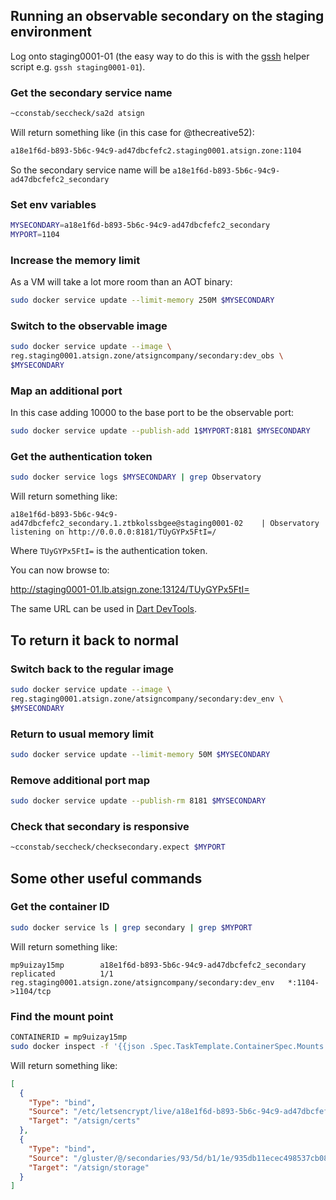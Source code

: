 ## Running an observable secondary on the staging environment

Log onto staging0001-01 (the easy way to do this is with the
[gssh](https://gist.github.com/cpswan/1d26d8071caf83dce2ad55d1df378388#file-gssh)
helper script e.g. `gssh staging0001-01`).

### Get the secondary service name

```bash
~cconstab/seccheck/sa2d atsign
```

Will return something like (in this case for @thecreative52):

```bash
a18e1f6d-b893-5b6c-94c9-ad47dbcfefc2.staging0001.atsign.zone:1104
```

So the secondary service name will be `a18e1f6d-b893-5b6c-94c9-ad47dbcfefc2_secondary`

### Set env variables

```bash
MYSECONDARY=a18e1f6d-b893-5b6c-94c9-ad47dbcfefc2_secondary
MYPORT=1104
```

### Increase the memory limit

As a VM will take a lot more room than an AOT binary:

```bash
sudo docker service update --limit-memory 250M $MYSECONDARY
```

### Switch to the observable image

```bash
sudo docker service update --image \
reg.staging0001.atsign.zone/atsigncompany/secondary:dev_obs \
$MYSECONDARY
```

### Map an additional port

In this case adding 10000 to the base port to be the observable port:

```bash
sudo docker service update --publish-add 1$MYPORT:8181 $MYSECONDARY
```

### Get the authentication token

```bash
sudo docker service logs $MYSECONDARY | grep Observatory
```

Will return something like:

```
a18e1f6d-b893-5b6c-94c9-ad47dbcfefc2_secondary.1.ztbkolssbgee@staging0001-02    | Observatory listening on http://0.0.0.0:8181/TUyGYPx5FtI=/
```

Where `TUyGYPx5FtI=` is the authentication token.

You can now browse to:

http://staging0001-01.lb.atsign.zone:13124/TUyGYPx5FtI=

The same URL can be used in [Dart DevTools](https://dart.dev/tools/dart-devtools).

## To return it back to normal

### Switch back to the regular image

```bash
sudo docker service update --image \
reg.staging0001.atsign.zone/atsigncompany/secondary:dev_env \
$MYSECONDARY
```

### Return to usual memory limit

```bash
sudo docker service update --limit-memory 50M $MYSECONDARY
```

### Remove additional port map

```bash
sudo docker service update --publish-rm 8181 $MYSECONDARY
```

### Check that secondary is responsive

```bash
~cconstab/seccheck/checksecondary.expect $MYPORT
```

## Some other useful commands

### Get the container ID

```bash
sudo docker service ls | grep secondary | grep $MYPORT
```

Will return something like:

```
mp9uizay15mp        a18e1f6d-b893-5b6c-94c9-ad47dbcfefc2_secondary   replicated          1/1                 reg.staging0001.atsign.zone/atsigncompany/secondary:dev_env   *:1104->1104/tcp
```

### Find the mount point

```bash
CONTAINERID = mp9uizay15mp
sudo docker inspect -f '{{json .Spec.TaskTemplate.ContainerSpec.Mounts }}' "$CONTAINERID" | jq .
```

Will return something like:

```json
[
  {
    "Type": "bind",
    "Source": "/etc/letsencrypt/live/a18e1f6d-b893-5b6c-94c9-ad47dbcfefc2.staging0001.atsign.zone",
    "Target": "/atsign/certs"
  },
  {
    "Type": "bind",
    "Source": "/gluster/@/secondaries/93/5d/b1/1e/935db11ecec498537cb0824b22c7d221/a18e1f6d-b893-5b6c-94c9-ad47dbcfefc2/storage",
    "Target": "/atsign/storage"
  }
]
```
